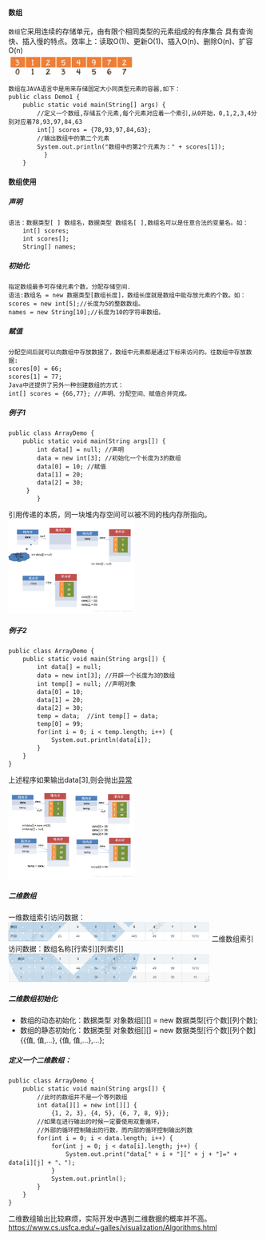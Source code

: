 #### 数组
`数组`它采用连续的存储单元，由有限个相同类型的元素组成的有序集合 具有查询快、插入慢的特点。效率上：读取O(1)、更新O(1)、插入O(n)、删除O(n)、扩容O(n)<br><img src="/img/数组.png" width = "50%" height = "30%" alt="图片名称" align=center />

	数组在JAVA语言中是用来存储固定大小同类型元素的容器,如下：
	public class Demo1 {
		public static void main(String[] args) {
			//定义一个数组,存储五个元素,每个元素对应着一个索引,从0开始，0,1,2,3,4分别对应着78,93,97,84,63
			int[] scores = {78,93,97,84,63};
			//输出数组中的第二个元素
			System.out.println("数组中的第2个元素为：" + scores[1]);
		      }
		}
#### 数组使用
##### 声明

	语法：数据类型[ ] 数组名，数据类型 数组名[ ],数组名可以是任意合法的变量名。如：
        int[] scores;
        int scores[];
        String[] names;
##### 初始化

	指定数组最多可存储元素个数，分配存储空间.
	语法:数组名 = new 数据类型[数组长度]，数组长度就是数组中能存放元素的个数。如：
	scores = new int[5];//长度为5的整数数组。
	names = new String[10];//长度为10的字符串数组。
##### 赋值

	分配空间后就可以向数组中存放数据了，数组中元素都是通过下标来访问的。往数组中存放数据:
	scores[0] = 66;
	scores[1] = 77;
	Java中还提供了另外一种创建数组的方式：
	int[] scores = {66,77}; //声明、分配空间、赋值合并完成。
##### 例子1

	public class ArrayDemo {
		public static void main(String args[]) {
			int data[] = null; //声明
			data = new int[3]; //初始化一个长度为3的数组
			data[0] = 10; //赋值
			data[1] = 20;
			data[2] = 30;
		 }
      		}
		
引用传递的本质，同一块堆内存空间可以被不同的栈内存所指向。
<br><img src="/img/20180831220947712.png" width= "50%" height="50%">
##### 例子2
	
	public class ArrayDemo {
		public static void main(String args[]) {
			int data[] = null;
			data = new int[3]; //开辟一个长度为3的数组
			int temp[] = null; //声明对象
			data[0] = 10;
			data[1] = 20;
			data[2] = 30;
			temp = data;  //int temp[] = data;
			temp[0] = 99;
			for(int i = 0; i < temp.length; i++) {
				System.out.println(data[i]);
			}
		}
	}
上述程序如果输出data[3],则会抛出[异常](./doc/异常.md)<br><img src="/img/20180831222912565.png" width= "50%" height="50%">
##### 二维数组
一维数组索引访问数据：<br><img src="/img/2020081820130000.png" width= "80%" height="50%">
二维数组索引访问数据：数组名称[行索引][列索引] <br><img src="/img/2020081820140000.png" width= "80%" height="50%">
##### 二维数组初始化
* 数组的动态初始化：数据类型 对象数组[][] = new 数据类型[行个数][列个数];
* 数组的静态初始化：数据类型 对象数组[][] = new 数据类型[行个数][列个数]{{值, 值,…}, {值, 值,…},…};
##### 定义一个二维数组：
	public class ArrayDemo {
		public static void main(String args[]) {
			//此时的数组并不是一个等列数组
			int data[][] = new int[][] {
				{1, 2, 3}, {4, 5}, {6, 7, 8, 9}};
			//如果在进行输出的时候一定要使用双重循环，
			//外部的循环控制输出的行数，而内部的循环控制输出列数
			for(int i = 0; i < data.length; i++) {
				for(int j = 0; j < data[i].length; j++) {
					System.out.print("data[" + i + "][" + j + "]=" + data[i][j] + "、");
				}
				System.out.println();
			}
		}
	}
二维数组输出比较麻烦，实际开发中遇到二维数据的概率并不高。
https://www.cs.usfca.edu/~galles/visualization/Algorithms.html 

